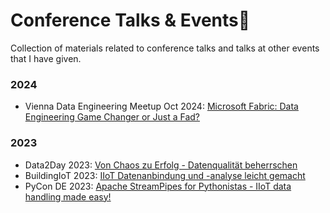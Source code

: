 # Conference Talks & Events🎤
Collection of materials related to conference talks and talks at other events that I have given.

### 2024
- Vienna Data Engineering Meetup Oct 2024: [Microsoft Fabric: Data Engineering Game Changer or Just a Fad?](./2024/data-eng-meetup/2024_10_vienna_data_eng_meetup.pdf)

### 2023
- Data2Day 2023: [Von Chaos zu Erfolg - Datenqualität beherrschen](./2023/data2day/Loefflath_Bossenmaier__Von_Chaos_zu_Erfolg_Datenqualitaet_beherrschen.pdf)
- BuildingIoT 2023: [IIoT Datenanbindung und -analyse leicht gemacht](./2023/building-iot/Bossenmaier_Zehnder__IIoT-Datenanbindung_und_-analyse_leicht_gemacht.pdf)
- PyCon DE 2023: [Apache StreamPipes for Pythonistas - IIoT data handling made easy!](./2023/pycon-de/2023_pycon_streampipes_pythonistas.pdf)
